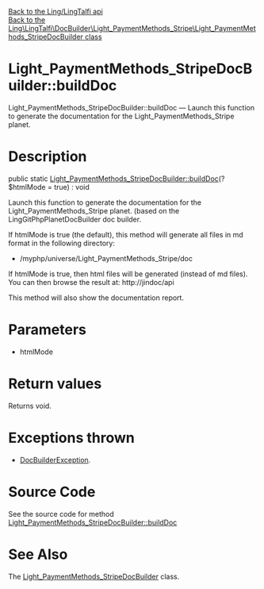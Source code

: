 [Back to the Ling/LingTalfi api](https://github.com/lingtalfi/LingTalfi/blob/master/doc/api/Ling/LingTalfi.md)<br>
[Back to the Ling\LingTalfi\DocBuilder\Light_PaymentMethods_Stripe\Light_PaymentMethods_StripeDocBuilder class](https://github.com/lingtalfi/LingTalfi/blob/master/doc/api/Ling/LingTalfi/DocBuilder/Light_PaymentMethods_Stripe/Light_PaymentMethods_StripeDocBuilder.md)


Light_PaymentMethods_StripeDocBuilder::buildDoc
================



Light_PaymentMethods_StripeDocBuilder::buildDoc — Launch this function to generate the documentation for the Light_PaymentMethods_Stripe planet.




Description
================


public static [Light_PaymentMethods_StripeDocBuilder::buildDoc](https://github.com/lingtalfi/LingTalfi/blob/master/doc/api/Ling/LingTalfi/DocBuilder/Light_PaymentMethods_Stripe/Light_PaymentMethods_StripeDocBuilder/buildDoc.md)(?$htmlMode = true) : void




Launch this function to generate the documentation for the Light_PaymentMethods_Stripe planet.
(based on the LingGitPhpPlanetDocBuilder doc builder.

If htmlMode is true (the default),
this method will generate all files in md format in the following directory:

- /myphp/universe/Light_PaymentMethods_Stripe/doc



If htmlMode is true,
then html files will be generated (instead of md files).
You can then browse the result at: http://jindoc/api



This method will also show the documentation report.




Parameters
================


- htmlMode

    


Return values
================

Returns void.


Exceptions thrown
================

- [DocBuilderException](https://github.com/lingtalfi/DocTools/blob/master/doc/api/Ling/DocTools/Exception/DocBuilderException.md).&nbsp;







Source Code
===========
See the source code for method [Light_PaymentMethods_StripeDocBuilder::buildDoc](https://github.com/lingtalfi/LingTalfi/blob/master/DocBuilder/Light_PaymentMethods_Stripe/Light_PaymentMethods_StripeDocBuilder.php#L45-L206)


See Also
================

The [Light_PaymentMethods_StripeDocBuilder](https://github.com/lingtalfi/LingTalfi/blob/master/doc/api/Ling/LingTalfi/DocBuilder/Light_PaymentMethods_Stripe/Light_PaymentMethods_StripeDocBuilder.md) class.



